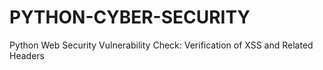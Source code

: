 # PYTHON-CYBER-SECURITY
Python Web Security Vulnerability Check: Verification of XSS and Related Headers
